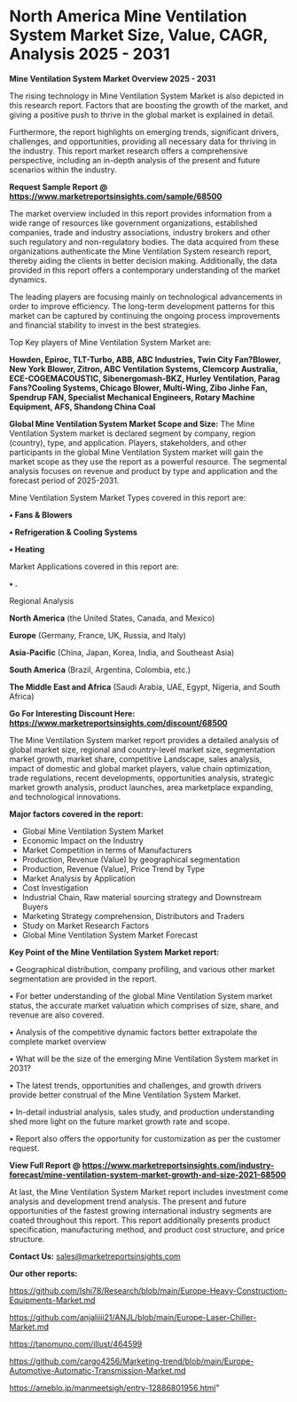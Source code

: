 # North America Mine Ventilation System Market Size, Value, CAGR, Analysis 2025 - 2031

<Strong> Mine Ventilation System Market Overview 2025 - 2031</strong>

The rising technology in Mine Ventilation System Market is also depicted in this research report. Factors that are boosting the growth of the market, and giving a positive push to thrive in the global market is explained in detail.

Furthermore, the report highlights on emerging trends, significant drivers, challenges, and opportunities, providing all necessary data for thriving in the industry. This report market research offers a comprehensive perspective, including an in-depth analysis of the present and future scenarios within the industry.

<strong>Request Sample Report @ <a href=https://www.marketreportsinsights.com/sample/68500>https://www.marketreportsinsights.com/sample/68500</a></strong>

The market overview included in this report provides information from a wide range of resources like government organizations, established companies, trade and industry associations, industry brokers and other such regulatory and non-regulatory bodies. The data acquired from these organizations authenticate the Mine Ventilation System research report, thereby aiding the clients in better decision making. Additionally, the data provided in this report offers a contemporary understanding of the market dynamics.

The leading players are focusing mainly on technological advancements in order to improve efficiency. The long-term development patterns for this market can be captured by continuing the ongoing process improvements and financial stability to invest in the best strategies.

Top Key players of Mine Ventilation System Market are:

<strong>Howden, Epiroc, TLT-Turbo, ABB, ABC Industries, Twin City Fan?Blower, New York Blower, Zitron, ABC Ventilation Systems, Clemcorp Australia, ECE-COGEMACOUSTIC, Sibenergomash-BKZ, Hurley Ventilation, Parag Fans?Cooling Systems, Chicago Blower, Multi-Wing, Zibo Jinhe Fan, Spendrup FAN, Specialist Mechanical Engineers, Rotary Machine Equipment, AFS, Shandong China Coal</strong>

<strong><b>Global Mine Ventilation System Market Scope and Size:</b></strong>
The Mine Ventilation System market is declared segment by company, region (country), type, and application. Players, stakeholders, and other participants in the global Mine Ventilation System market will gain the market scope as they use the report as a powerful resource. The segmental analysis focuses on revenue and product by type and application and the forecast period of 2025-2031.

Mine Ventilation System Market Types covered in this report are:

<strong>• Fans & Blowers

• Refrigeration & Cooling Systems

• Heating</strong>

Market Applications covered in this report are:

<strong>• .</strong> 

Regional Analysis

<strong>North America</strong> (the United States, Canada, and Mexico)

<strong>Europe</strong> (Germany, France, UK, Russia, and Italy)

<strong>Asia-Pacific</strong> (China, Japan, Korea, India, and Southeast Asia)

<strong>South America</strong> (Brazil, Argentina, Colombia, etc.)

<strong>The Middle East and Africa</strong> (Saudi Arabia, UAE, Egypt, Nigeria, and South Africa)

<strong>Go For Interesting Discount Here: <a href=https://www.marketreportsinsights.com/discount/68500>https://www.marketreportsinsights.com/discount/68500</a></strong>

The Mine Ventilation System market report provides a detailed analysis of global market size, regional and country-level market size, segmentation market growth, market share, competitive Landscape, sales analysis, impact of domestic and global market players, value chain optimization, trade regulations, recent developments, opportunities analysis, strategic market growth analysis, product launches, area marketplace expanding, and technological innovations.

<strong><b>Major factors covered in the report:</b></strong>
<ul>
  <li>Global Mine Ventilation System Market </li>
  <li>Economic Impact on the Industry</li>
  <li>Market Competition in terms of Manufacturers</li>
  <li>Production, Revenue (Value) by geographical segmentation</li>
  <li>Production, Revenue (Value), Price Trend by Type</li>
  <li>Market Analysis by Application</li>
  <li>Cost Investigation</li>
  <li>Industrial Chain, Raw material sourcing strategy and Downstream Buyers</li>
  <li>Marketing Strategy comprehension, Distributors and Traders</li>
  <li>Study on Market Research Factors</li>
  <li>Global Mine Ventilation System Market Forecast</li>
</ul>

<strong><b>Key Point of the Mine Ventilation System Market report:</b></strong>

• Geographical distribution, company profiling, and various other market segmentation are provided in the report.

• For better understanding of the global Mine Ventilation System market status, the accurate market valuation which comprises of size, share, and revenue are also covered.

• Analysis of the competitive dynamic factors better extrapolate the complete market overview

• What will be the size of the emerging Mine Ventilation System market in 2031?

• The latest trends, opportunities and challenges, and growth drivers provide better construal of the Mine Ventilation System Market.

• In-detail industrial analysis, sales study, and production understanding shed more light on the future market growth rate and scope.

• Report also offers the opportunity for customization as per the customer request.

<strong><b>View Full Report @ <a href=https://www.marketreportsinsights.com/industry-forecast/mine-ventilation-system-market-growth-and-size-2021-68500>https://www.marketreportsinsights.com/industry-forecast/mine-ventilation-system-market-growth-and-size-2021-68500</a></b></strong>


At last, the Mine Ventilation System Market report includes investment come analysis and development trend analysis. The present and future opportunities of the fastest growing international industry segments are coated throughout this report. This report additionally presents product specification, manufacturing method, and product cost structure, and price structure.

<strong>Contact Us:</strong>
sales@marketreportsinsights.com

<strong>Our other reports:</strong>

<a href=https://github.com/Ishi78/Research/blob/main/Europe-Heavy-Construction-Equipments-Market.md>https://github.com/Ishi78/Research/blob/main/Europe-Heavy-Construction-Equipments-Market.md</a>

<a href=https://github.com/anjaliiii21/ANJL/blob/main/Europe-Laser-Chiller-Market.md>https://github.com/anjaliiii21/ANJL/blob/main/Europe-Laser-Chiller-Market.md</a>

<a href=https://tanomuno.com/illust/464599>https://tanomuno.com/illust/464599</a>

<a href=https://github.com/cargo4256/Marketing-trend/blob/main/Europe-Automotive-Automatic-Transmission-Market.md>https://github.com/cargo4256/Marketing-trend/blob/main/Europe-Automotive-Automatic-Transmission-Market.md</a>

<a href=https://ameblo.jp/manmeetsigh/entry-12886801956.html>https://ameblo.jp/manmeetsigh/entry-12886801956.html</a>"
